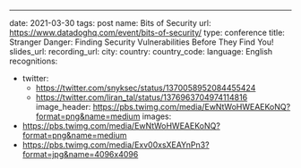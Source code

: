 ---
date: 2021-03-30
tags: post
name: Bits of Security
url: https://www.datadoghq.com/event/bits-of-security/
type: conference
title: Stranger Danger: Finding Security Vulnerabilities Before They Find You!
slides_url: 
recording_url: 
city: 
country: 
country_code: 
language: English
recognitions:
  - twitter:
    - https://twitter.com/snyksec/status/1370058952084455424
    - https://twitter.com/liran_tal/status/1376963704974114816
image_header: https://pbs.twimg.com/media/EwNtWoHWEAEKoNQ?format=png&name=medium
images:
  - https://pbs.twimg.com/media/EwNtWoHWEAEKoNQ?format=png&name=medium
  - https://pbs.twimg.com/media/Exv00xsXEAYnPn3?format=jpg&name=4096x4096
